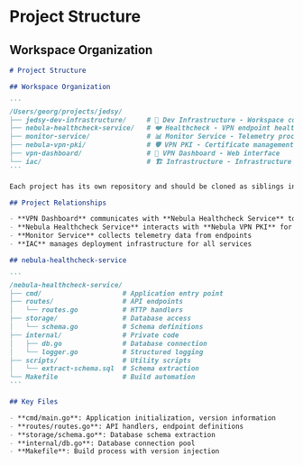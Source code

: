 # Project Structure

## Workspace Organization

````markdown
# Project Structure

## Workspace Organization

```
/Users/georg/projects/jedsy/
├── jedsy-dev-infrastructure/     # 🔧 Dev Infrastructure - Workspace configuration
├── nebula-healthcheck-service/   # ❤️ Healthcheck - VPN endpoint health monitoring
├── monitor-service/              # 📊 Monitor Service - Telemetry processing
├── nebula-vpn-pki/               # 🛡️ VPN PKI - Certificate management
├── vpn-dashboard/                # 🚀 VPN Dashboard - Web interface
└── iac/                          # 🏗️ Infrastructure - Infrastructure as Code
```

Each project has its own repository and should be cloned as siblings in the same parent directory.

## Project Relationships

- **VPN Dashboard** communicates with **Nebula Healthcheck Service** to display endpoint status
- **Nebula Healthcheck Service** interacts with **Nebula VPN PKI** for certificate information
- **Monitor Service** collects telemetry data from endpoints
- **IAC** manages deployment infrastructure for all services

## nebula-healthcheck-service

```
/nebula-healthcheck-service/
├── cmd/                    # Application entry point
├── routes/                 # API endpoints
│   └── routes.go           # HTTP handlers
├── storage/                # Database access
│   └── schema.go           # Schema definitions
├── internal/               # Private code
│   ├── db.go               # Database connection
│   └── logger.go           # Structured logging
├── scripts/                # Utility scripts
│   └── extract-schema.sql  # Schema extraction
└── Makefile                # Build automation
```

## Key Files

- **cmd/main.go**: Application initialization, version information
- **routes/routes.go**: API handlers, endpoint definitions
- **storage/schema.go**: Database schema extraction
- **internal/db.go**: Database connection pool
- **Makefile**: Build process with version injection
````
